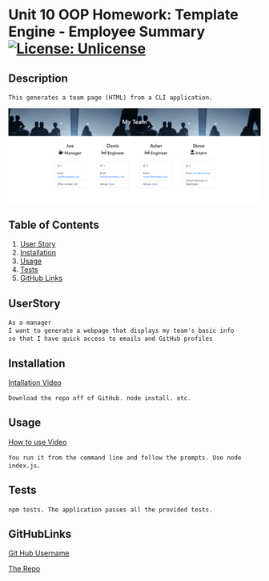 # Unit 10 OOP Homework: Template Engine - Employee Summary [![License: Unlicense](https://img.shields.io/badge/license-Unlicense-blue.svg)](http://unlicense.org/) 

## Description
    This generates a team page (HTML) from a CLI application.

![Deployed Application Screenshot](./screenshots/ss1.png)
  
  ## Table of Contents
  1. [User Story](#UserStory)
  2. [Installation](#Installation)
  3. [Usage](#Usage)
  4. [Tests](#Tests)
  5. [GitHub Links](#GitHubLinks)


  ## UserStory
  ```
  As a manager
  I want to generate a webpage that displays my team's basic info
  so that I have quick access to emails and GitHub profiles
  ```

  ## Installation
  [Intallation Video](https://drive.google.com/file/d/1dwzlDfxg3-XC1g0V89JrcU_TxbGkail3/view?usp=sharing)
  
    Download the repo off of GitHub. node install. etc.

  
  ## Usage
  [How to use Video](https://drive.google.com/file/d/1HZlUHFgxIwMKxz2Zh2nRL-OUsQhQO6DG/view?usp=sharing)

    You run it from the command line and follow the prompts. Use node index.js.
  
  ## Tests
  
    npm tests. The application passes all the provided tests.
   
  ## GitHubLinks
  
  [Git Hub Username](https://www.github.com/CodySamuels)
  
  [The Repo](https://github.com/CodySamuels/template-engine)